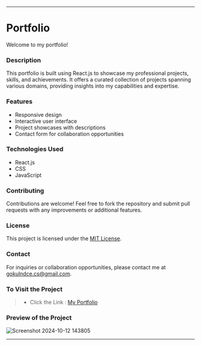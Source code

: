 

---

# Portfolio

Welcome to my portfolio!

### Description

This portfolio is built using React.js to showcase my professional projects, skills, and achievements. It offers a curated collection of projects spanning various domains, providing insights into my capabilities and expertise.

### Features

- Responsive design
- Interactive user interface
- Project showcases with descriptions
- Contact form for collaboration opportunities

### Technologies Used

- React.js
- CSS
- JavaScript



### Contributing

Contributions are welcome! Feel free to fork the repository and submit pull requests with any improvements or additional features.

### License

This project is licensed under the [MIT License](LICENSE).


### Contact

For inquiries or collaboration opportunities, please contact me at [gokulndce.cs@gmail.com](mailto:gokulndce.cs@gmail.com).

### To Visit the Project
> - Click the Link : [My Portfolio](https://my-portfolio-gokul-projects.vercel.app/)


### Preview of the Project
![Screenshot 2024-10-12 143805](https://github.com/user-attachments/assets/90a3824c-f389-407a-824a-e0d5db008f60)

---
